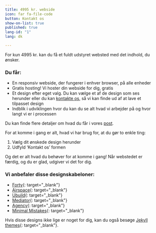 ```yaml
---
title: 4995 kr. webside
icon: far fa-file-code
button: Kontakt os
show-on-list: true
published: true
lang-id: "1"
lang: dk

---
```

For kun 4995 kr. kan du få et fuldt udstyret websted med det indhold, du ønsker.

### Du får:

* En responsiv webside, der fungerer i enhver browser, på alle enheder
* Gratis hosting! Vi hoster din webside for dig, gratis
* Et design efter eget valg. Du kan vælge et af de design som ses herunder eller du kan [kontakte os](/contact/), så vi kan finde ud af at lave et tilpasset design
* Indblik i udviklingen hvor du kan du se alt hvad vi arbejder på og hvor langt vi er i processen

Du kan finde flere detaljer om hvad du får i vores [post](/anything/forget-wordpress/).

For at komme i gang er alt, hvad vi har brug for, at du gør to enkle ting:

1. Vælg dit ønskede design herunder
2. Udfyld ‘Kontakt os’ formen

Og det er alt hvad du behøver for at komme i gang! Når webstedet er færdig, og du er glad, udgiver vi det for dig.

### Vi anbefaler disse designskabeloner:

* [Forty](https://andrewbanchich.gitlab.io/forty-jekyll-theme/){: target="_blank"}
* [Airspace](https://jekyllthemes.io/theme/airspace-jekyll){: target="_blank"}
* [Ubuild](https://forestryio.github.io/ubuild-jekyll/){: target="_blank"}
* [Mediator](https://blog.base68.com/){: target="_blank"}
* [Agency](https://y7kim.github.io/agency-jekyll-theme/){: target="_blank"}
* [Minimal Mistakes](https://mmistakes.github.io/minimal-mistakes/){: target="_blank"}

Hvis disse designs ikke lige er noget for dig, kan du også besøge [Jekyll themes](https://jekyllthemes.io/){: target="_blank"}.